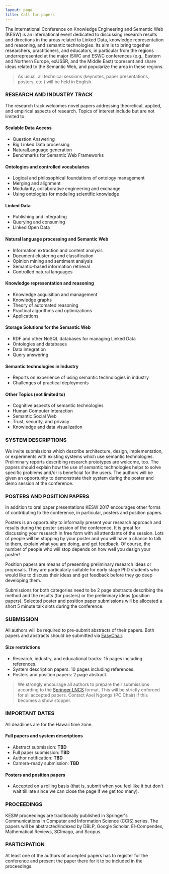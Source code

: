 ```yaml
---
layout: page
title: Call for papers
---
```


<p class="text-justify">The International Conference on Knowledge Engineering and Semantic Web (KESW) is an international event dedicated to discussing research results and directions in the areas related to Linked Data, knowledge representation and reasoning, and semantic technologies. Its aim is to bring together researchers, practitioners, and educators, in particular from the regions underrepresented at the major ISWC and ESWC conferences (e.g., Eastern and Northern Europe, ex­USSR, and the Middle East) topresent and share ideas related to the Semantic Web, and popularize the area in these regions.</p>

<blockquote><p class="text-justify">As usual, all technical sessions (keynotes, paper presentations, posters, etc.) will be held in English.</p></blockquote>

### RESEARCH AND INDUSTRY TRACK

<p class="text-justify">The research track welcomes novel papers addressing theoretical, applied, and empirical aspects of research. Topics of interest include but are not limited to:</p>

#### Scalable Data Access

* Question Answering
* Big Linked Data processing
* Natural­Language generation
* Benchmarks for Semantic Web Frameworks

#### Ontologies and controlled vocabularies

* Logical and philosophical foundations of ontology management
* Merging and alignment
* Modularity, collaborative engineering and exchange
* Using ontologies for modeling scientific knowledge

#### Linked Data

* Publishing and integrating
* Querying and consuming
* Linked Open Data

#### Natural language processing and Semantic Web

* Information extraction and content analysis
* Document clustering and classification
* Opinion mining and sentiment analysis
* Semantic-based information retrieval
* Controlled natural languages

#### Knowledge representation and reasoning

* Knowledge acquisition and management
* Knowledge graphs
* Theory of automated reasoning
* Practical algorithms and optimizations
* Applications

#### Storage Solutions for the Semantic Web

* RDF and other NoSQL databases for managing Linked Data
* Ontologies and databases
* Data integration
* Query answering

#### Semantic technologies in Industry

* Reports on experience of using semantic technologies in industry
* Challenges of practical deployments

#### Other Topics (not limited to)

* Cognitive aspects of semantic technologies
* Human Computer Interaction
* Semantic Social Web
* Trust, security, and privacy
* Knowledge and data visualization

### SYSTEM DESCRIPTIONS

<p class="text-justify">We invite submissions which describe architecture, design, implementation, or experiments with existing systems which use semantic technologies. Preliminary reports describing research prototypes are welcome, too. The papers should explain how the use of semantic technologies helps to solve specific problems and/or is beneficial for the users. The authors will be given an opportunity to demonstrate their system during the poster and demo session at the conference.</p>

### POSTERS AND POSITION PAPERS

<p class="text-justify">In addition to oral paper presentations KESW 2017 encourages other forms of contributing to the conference, in particular, posters and position papers.</p>

<p class="text-justify">Posters is an opportunity to informally present your research approach and results during the poster session of the conference. It is great for discussing your research in free form with all attendants of the session. Lots of people will be stopping by your poster and you will have a chance to talk to them, explain what you are doing, and get feedback. Of course, the number of people who will stop depends on how well you design your poster!</p>

<p class="text-justify">Position papers are means of presenting preliminary research ideas or proposals. They are particularly suitable for early stage PhD students who would like to discuss their ideas and get feedback before they go deep developing them.</p>

<p class="text-justify">Submissions for both categories need to be 2 page abstracts describing the method and the results (for posters) or the preliminary ideas (position papers). Selected poster and position paper submissions will be allocated a short 5 minute talk slots during the conference.</p>

### SUBMISSION

<p class="text-justify">All authors will be required to pre-submit abstracts of their papers. Both papers and abstracts should be submitted via <a href="https://easychair.org/conferences/?conf=kesw2017">EasyChair</a>.</p>

#### Size restrictions

* Research, industry, and educational tracks: 15 pages including references.
* System description papers: 10 pages including references.
* Posters and position papers: 2 page abstract.

<blockquote><p class="text-justify">We strongly encourage all authors to prepare their submissions according to the <a href="http://www.springer.com/computer/lncs/lncs+authors?SGWID=0-40209-0-0-0">Springer LNCS</a> format. This will be strictly enforced for all accepted papers. Contact Axel Ngonga (PC Chair) if this becomes a show stopper.</p></blockquote>

### IMPORTANT DATES

All deadlines are for the Hawaii time zone.

#### Full papers and system descriptions

* Abstract submission: **TBD**
* Full paper submission: **TBD**
* Author notification: **TBD**
* Camera-ready submission: **TBD**

#### Posters and position papers

* Accepted on a rolling basis (that is, submit when you feel like it but don't wait till late since we can close the page if we get too many).

### PROCEEDINGS

<p class="text-justify">KESW proceedings are traditionally published in Springer's Communications in Computer and Information Science (CCIS) series. The papers will be abstracted/indexed by DBLP, Google Scholar, EI-Compendex, Mathematical Reviews, SCImago, and Scopus.</p>

### PARTICIPATION

<p class="text-justify">At least one of the authors of accepted papers has to register for the conference and present the paper there for it to be included in the proceedings.</p>

